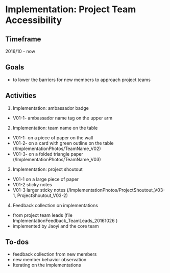 
# Implementation: Project Team Accessibility

## Timeframe

2016/10 - now 

## Goals

* to lower the barriers for new members to approach project teams 

## Activities

1. Implementation: ambassador badge
 * V01-1- ambassador name tag on the upper arm

2. Implementation: team name on the table
 * V01-1- on a piece of paper on the wall 
 * V01-2- on a card with green outline on the table (/ImplementationPhotos/TeamName_V02)
 * V01-3- on a folded triangle paper (/ImplementationPhotos/TeamName_V03)

3. Implementation: project shoutout 
 * V01-1 on a large piece of paper
 * V01-2 sticky notes
 * V01-3 larger sticky notes (/ImplementationPhotos/ProjectShoutout_V03-1, ProjectShoutout_V03-2) 

4. Feedback collection on implementations
 * from project team leads (file ImplementationFeedback_TeamLeads_20161026 )
 * implemented by Jaoyi and the core team

## To-dos
* feedback collection from new members 
* new member behavior observation
* Iterating on the implementations
